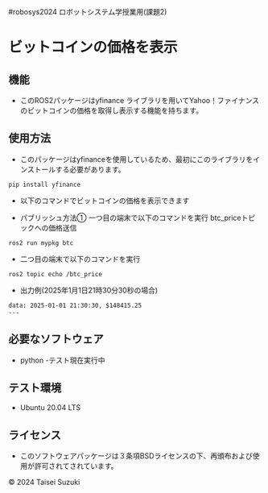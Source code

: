 #robosys2024
ロボットシステム学授業用(課題2)
# ビットコインの価格を表示

## 機能

- このROS2パッケージはyfinance ライブラリを用いてYahoo！ファイナンスのビットコインの価格を取得し表示する機能を持ちます。

## 使用方法
- このパッケージはyfinanceを使用しているため、最初にこのライブラリをインストールする必要があります。

```
pip install yfinance
```

- 以下のコマンドでビットコインの価格を表示できます

- パブリッシュ方法①
 一つ目の端末で以下のコマンドを実行
 btc_priceトピックへの価格送信

```
ros2 run mypkg btc
```

- 二つ目の端末で以下のコマンドを実行

```
ros2 topic echo /btc_price
```
- 出力例(2025年1月1日21時30分30秒の場合)
```
data: 2025-01-01 21:30:30, $148415.25
---
```


## 必要なソフトウェア
- python
 -テスト現在実行中

## テスト環境
- Ubuntu 20.04 LTS

## ライセンス
- このソフトウェアパッケージは３条項BSDライセンスの下、再頒布および使用が許可されてされています。

© 2024 Taisei Suzuki
